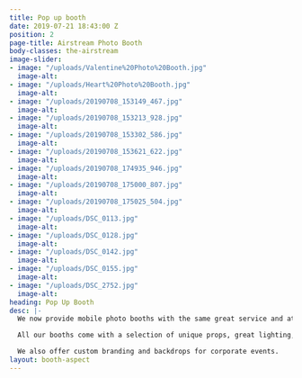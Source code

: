 ```yaml
---
title: Pop up booth
date: 2019-07-21 18:43:00 Z
position: 2
page-title: Airstream Photo Booth
body-classes: the-airstream
image-slider:
- image: "/uploads/Valentine%20Photo%20Booth.jpg"
  image-alt: 
- image: "/uploads/Heart%20Photo%20Booth.jpg"
  image-alt: 
- image: "/uploads/20190708_153149_467.jpg"
  image-alt: 
- image: "/uploads/20190708_153213_928.jpg"
  image-alt: 
- image: "/uploads/20190708_153302_586.jpg"
  image-alt: 
- image: "/uploads/20190708_153621_622.jpg"
  image-alt: 
- image: "/uploads/20190708_174935_946.jpg"
  image-alt: 
- image: "/uploads/20190708_175000_807.jpg"
  image-alt: 
- image: "/uploads/20190708_175025_504.jpg"
  image-alt: 
- image: "/uploads/DSC_0113.jpg"
  image-alt: 
- image: "/uploads/DSC_0128.jpg"
  image-alt: 
- image: "/uploads/DSC_0142.jpg"
  image-alt: 
- image: "/uploads/DSC_0155.jpg"
  image-alt: 
- image: "/uploads/DSC_2752.jpg"
  image-alt: 
heading: Pop Up Booth
desc: |-
  We now provide mobile photo booths with the same great service and attention to detail as the airstream in a smaller package, perfect for smaller venues. Choose either our copper frame with elegant silk flowers or the love booth, a Las Vegas inspired lit up heart.

  All our booths come with a selection of unique props, great lighting, high speed printing and a host to guide your guests.

  We also offer custom branding and backdrops for corporate events.
layout: booth-aspect
---
```


